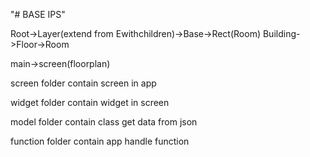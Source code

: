 "# BASE IPS" 

Root->Layer(extend from Ewithchildren)->Base->Rect(Room)
Building->Floor->Room

main->screen(floorplan)

screen folder contain screen in app

widget folder contain widget in screen

model folder contain class get data from json

function folder contain app handle function
